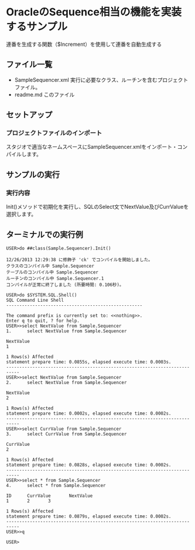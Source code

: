 # OracleのSequence相当の機能を実装するサンプル

連番を生成する関数（$Increment）を使用して連番を自動生成する

## ファイル一覧
- SampleSequencer.xml	実行に必要なクラス、ルーチンを含むプロジェクトファイル。
- readme.md		このファイル

## セットアップ

### プロジェクトファイルのインポート

スタジオで適当なネームスペースにSampleSequencer.xmlをインポート・コンパイルします。

## サンプルの実行

### 実行内容

Init()メソッドで初期化を実行し、SQLのSelect文でNextValue及びCurrValueを選択します。

## ターミナルでの実行例

```
USER>do ##class(Sample.Sequencer).Init()
 
12/26/2013 12:29:38 に修飾子 'ck' でコンパイルを開始しました。
クラスのコンパイル中 Sample.Sequencer
テーブルのコンパイル中 Sample.Sequencer
ルーチンのコンパイル中 Sample.Sequencer.1
コンパイルが正常に終了しました (所要時間: 0.106秒)。
 
USER>do $SYSTEM.SQL.Shell()
SQL Command Line Shell
----------------------------------------------------
 
The command prefix is currently set to: <<nothing>>.
Enter q to quit, ? for help.
USER>>select NextValue from Sample.Sequencer
1.      select NextValue from Sample.Sequencer
 
NextValue
1
 
1 Rows(s) Affected
statement prepare time: 0.0855s, elapsed execute time: 0.0003s.
---------------------------------------------------------------------------
USER>>select NextValue from Sample.Sequencer
2.      select NextValue from Sample.Sequencer
 
NextValue
2
 
1 Rows(s) Affected
statement prepare time: 0.0002s, elapsed execute time: 0.0002s.
---------------------------------------------------------------------------
USER>>select CurrValue from Sample.Sequencer
3.      select CurrValue from Sample.Sequencer
 
CurrValue
2
 
1 Rows(s) Affected
statement prepare time: 0.0828s, elapsed execute time: 0.0002s.
---------------------------------------------------------------------------
USER>>select * from Sample.Sequencer
4.      select * from Sample.Sequencer
 
ID      CurrValue       NextValue
1       2       3
 
1 Rows(s) Affected
statement prepare time: 0.0879s, elapsed execute time: 0.0002s.
---------------------------------------------------------------------------
USER>>q
 
USER>
```
